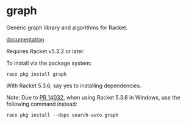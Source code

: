 graph
=====

Generic graph library and algorithms for Racket.

[documentation](http://stchang.github.io/graph/graph.html)

Requires Racket v5.3.2 or later.

To install via the package system:

`raco pkg install graph`

With Racket 5.3.6, say yes to installing dependencies.

Note: Due to [PR 14032](http://bugs.racket-lang.org/query/?cmd=view&pr=14032),
when using Racket 5.3.6 in Windows, use the following command instead:

`raco pkg install --deps search-auto graph`



